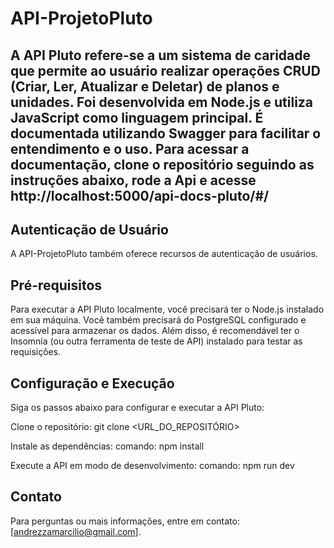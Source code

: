 # API-ProjetoPluto

## A API Pluto refere-se a um sistema de caridade que permite ao usuário realizar operações CRUD (Criar, Ler, Atualizar e Deletar) de planos e unidades. Foi desenvolvida em Node.js e utiliza JavaScript como linguagem principal. É documentada utilizando Swagger para facilitar o entendimento e o uso. Para acessar a documentação, clone o repositório seguindo as instruções abaixo, rode a Api e acesse http://localhost:5000/api-docs-pluto/#/

## Autenticação de Usuário

A API-ProjetoPluto também oferece recursos de autenticação de usuários. 

## Pré-requisitos
Para executar a API Pluto localmente, você precisará ter o Node.js instalado em sua máquina. Você também precisará do PostgreSQL configurado e acessível para armazenar os dados. Além disso, é recomendável ter o Insomnia (ou outra ferramenta de teste de API) instalado para testar as requisições.

## Configuração e Execução
Siga os passos abaixo para configurar e executar a API Pluto:

Clone o repositório:
git clone <URL_DO_REPOSITÓRIO>

Instale as dependências:
comando: npm install

Execute a API em modo de desenvolvimento:
comando: npm run dev

## Contato
Para perguntas ou mais informações, entre em contato: [andrezzamarcilio@gmail.com].

